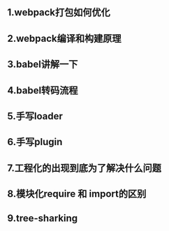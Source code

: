 ## 1.webpack打包如何优化
## 2.webpack编译和构建原理
## 3.babel讲解一下
## 4.babel转码流程
## 5.手写loader
## 6.手写plugin
## 7.工程化的出现到底为了解决什么问题
## 8.模块化require 和 import的区别
## 9.tree-sharking